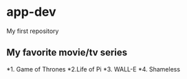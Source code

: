 # app-dev
My first repository
## My favorite movie/tv series 

 *1. Game of Thrones
  *2.Life of Pi
  *3. WALL-E
  *4. Shameless

